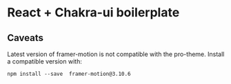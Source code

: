 # React + Chakra-ui boilerplate

## Caveats
Latest version of framer-motion is not compatible with the pro-theme. Install a compatible version with:

```npm install --save  framer-motion@3.10.6 ```
